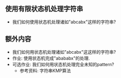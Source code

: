 ## 使用有限状态机处理字符串

- 我们如何使用状态机处理诸如"abcabx"这样的字符串?

## 额外内容

- 我们如何用状态机处理诸如"abcabx"这这样的字符串?
- 作业: 使用状态机完成"abababx"的处理.
- 可选作业: 我们如何用状态机处理完全未知的pattern?
  - 参考资料: 字符串KMP算法
